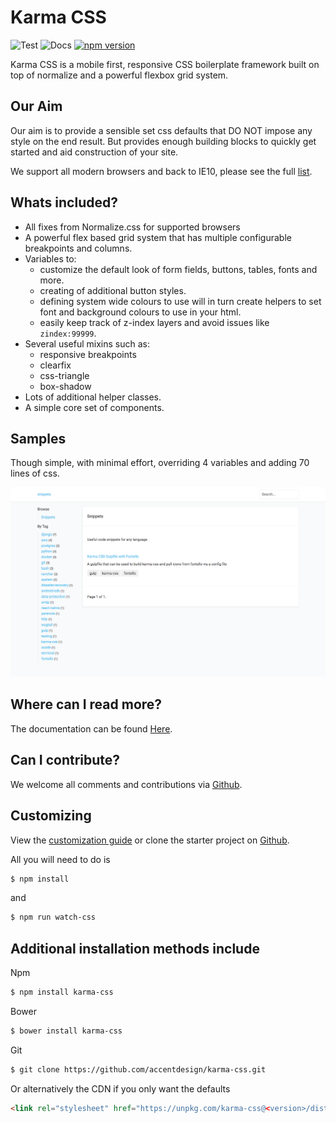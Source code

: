 # Karma CSS

![Test](https://github.com/AccentDesign/karma-css/workflows/Test/badge.svg)
![Docs](https://github.com/AccentDesign/karma-css/workflows/Deploy%20to%20GitHub%20Pages/badge.svg)
[![npm version](https://badge.fury.io/js/karma-css.svg)](https://www.npmjs.com/package/karma-css)

Karma CSS is a mobile first, responsive CSS boilerplate framework built on top of normalize and a powerful flexbox grid system.

## Our Aim

Our aim is to provide a sensible set css defaults that DO NOT impose any style on the end result. But provides enough building blocks to quickly get started and aid construction of your site. 

We support all modern browsers and back to IE10, please see the full [list](https://karmacss.com).

## Whats included?

* All fixes from Normalize.css for supported browsers 
* A powerful flex based grid system that has multiple configurable breakpoints and columns.
* Variables to:
    * customize the default look of form fields, buttons, tables, fonts and more.
    * creating of additional button styles.
    * defining system wide colours to use will in turn create helpers to set font and background colours to use in your html.
    * easily keep track of z-index layers and avoid issues like `zindex:99999`.
* Several useful mixins such as:
    * responsive breakpoints
    * clearfix
    * css-triangle
    * box-shadow
* Lots of additional helper classes.
* A simple core set of components.

## Samples

Though simple, with minimal effort, overriding 4 variables and adding 70 lines of css.

![sample 1](/images/sample1.png)

## Where can I read more?

The documentation can be found [Here](https://karmacss.com).

## Can I contribute?

We welcome all comments and contributions via [Github](https://github.com/AccentDesign/karma-css).

## Customizing

View the [customization guide](https://karmacss.com/customizing/) or clone the starter project on [Github](https://github.com/AccentDesign/karma-css-starter).

All you will need to do is
```bash
$ npm install
```

and 
```bash
$ npm run watch-css
```

## Additional installation methods include

Npm
```bash
$ npm install karma-css
```

Bower
```bash
$ bower install karma-css
```

Git
```bash
$ git clone https://github.com/accentdesign/karma-css.git
```

Or alternatively the CDN if you only want the defaults
```html
<link rel="stylesheet" href="https://unpkg.com/karma-css@<version>/dist/karma.min.css">
```

